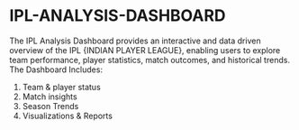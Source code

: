 # IPL-ANALYSIS-DASHBOARD
The IPL Analysis Dashboard provides an interactive and data driven overview of the IPL {INDIAN PLAYER LEAGUE}, enabling users to explore team performance, player  statistics, match outcomes, and historical trends. 
The Dashboard Includes:
 1. Team & player status
 2. Match insights
 3. Season Trends
 4. Visualizations & Reports
